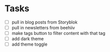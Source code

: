 # Tasks

- [ ] pull in blog posts from Storyblok
- [ ] pull in newsletters from beehiiv
- [ ] make tags button to filter content with that tag
- [ ] add dark theme
- [ ] add theme toggle
